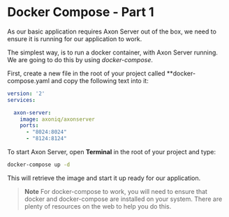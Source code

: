 # Docker Compose - Part 1

As our basic application requires Axon Server out of the box, we need to ensure it is running for our application to work.

The simplest way, is to run a docker container, with Axon Server running. We are going to do this by using *docker-compose*.

First, create a new file in the root of your project called **docker-compose.yaml and copy the following text into it:

``` yaml
version: '2'
services:

  axon-server:
    image: axoniq/axonserver
    ports:
      - "8024:8024"
      - "8124:8124"
```

To start Axon Server, open **Terminal** in the root of your project and type:

``` bash
docker-compose up -d
```

This will retrieve the image and start it up ready for our application.

> **Note** For docker-compose to work, you will need to ensure that docker and docker-compose are installed
> on your system. There are plenty of resources on the web to help you do this.